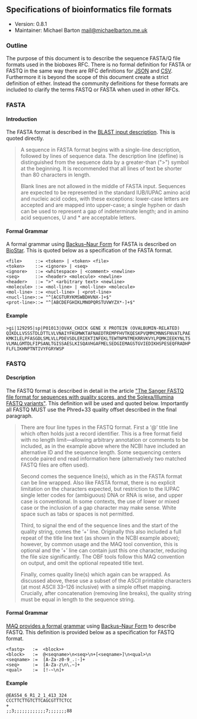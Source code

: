 ## Specifications of bioinformatics file formats

  * Version:    0.8.1
  * Maintainer: Michael Barton <mail@michaelbarton.me.uk>

### Outline

The purpose of this document is to describe the sequence FASTA/Q file formats
used in the bioboxes RFC. There is no formal definition for FASTA or FASTQ in the same way
there are RFC definitions for [JSON][json] and [CSV][csv]. Furthermore it is
beyond the scope of this document create a strict definition of either. Instead
the community definitions for these formats are included to clarify the terms
FASTQ or FASTA when used in other RFCs.

[json]: https://tools.ietf.org/html/rfc7159
[csv]: https://tools.ietf.org/html/rfc4180

### FASTA

#### Introduction

The FASTA format is described in the [BLAST input description][blast]. This is
quoted directly.

[blast]: http://www.ncbi.nlm.nih.gov/BLAST/blastcgihelp.shtml

> A sequence in FASTA format begins with a single-line description, followed by
> lines of sequence data. The description line (defline) is distinguished from
> the sequence data by a greater-than (">") symbol at the beginning. It is
> recommended that all lines of text be shorter than 80 characters in length.
>
> Blank lines are not allowed in the middle of FASTA input. Sequences are
> expected to be represented in the standard IUB/IUPAC amino acid and nucleic
> acid codes, with these exceptions: lower-case letters are accepted and are
> mapped into upper-case; a single hyphen or dash can be used to represent a gap
> of indeterminate length; and in amino acid sequences, U and * are acceptable
> letters.

#### Formal Grammar

A formal grammar using [Backus–Naur Form][bnf] for FASTA is described on [BioStar][biostar]. This is quoted
below as a specification of the FASTA format.

[biostar]: https://www.biostars.org/p/11254/#11255
[bnf]: http://en.wikipedia.org/wiki/Backus%E2%80%93Naur_Form

    <file>     ::= <token> | <token> <file>
    <token>    ::= <ignore> | <seq>
    <ignore>   ::= <whitespace> | <comment> <newline>
    <seq>      ::= <header> <molecule> <newline>
    <header>   ::= ">" <arbitrary text> <newline>
    <molecule> ::= <mol-line> | <mol-line> <molecule>
    <mol-line> ::= <nucl-line> | <prot-line>
    <nucl-line>::= "^[ACGTURYKMSWBDHVNX-]+$"
    <prot-line>::= "^[ABCDEFGHIKLMNOPQRSTUVWYZX*-]+$"

#### Example

    >gi|129295|sp|P01013|OVAX_CHICK GENE X PROTEIN (OVALBUMIN-RELATED)
    QIKDLLVSSSTDLDTTLVLVNAIYFKGMWKTAFNAEDTREMPFHVTKQESKPVQMMCMNNSFNVATLPAE
    KMKILELPFASGDLSMLVLLPDEVSDLERIEKTINFEKLTEWTNPNTMEKRRVKVYLPQMKIEEKYNLTS
    VLMALGMTDLFIPSANLTGISSAESLKISQAVHGAFMELSEDGIEMAGSTGVIEDIKHSPESEQFRADHP
    FLFLIKHNPTNTIVYFGRYWSP

### FASTQ

#### Description

The FASTQ format is described in detail in the article ["The Sanger FASTQ file
format for sequences with quality scores, and the Solexa/Illumina FASTQ
variants"][1]. This definition will be used and quoted below. Importantly all
FASTQ MUST use the Phred+33 quality offset described in the final paragraph.

[1]: http://nar.oxfordjournals.org/content/38/6/1767

> There are four line types in the FASTQ format. First a ‘@’ title line which
> often holds just a record identifier. This is a free format field with no
> length limit—allowing arbitrary annotation or comments to be included, as in
> the example above where the NCBI have included an alternative ID and the
> sequence length. Some sequencing centers encode paired end read information
> here (alternatively two matched FASTQ files are often used).
>
> Second comes the sequence line(s), which as in the FASTA format can be line
> wrapped. Also like FASTA format, there is no explicit limitation on the
> characters expected, but restriction to the IUPAC single letter codes for
> (ambiguous) DNA or RNA is wise, and upper case is conventional. In some
> contexts, the use of lower or mixed case or the inclusion of a gap character
> may make sense. White space such as tabs or spaces is not permitted.
>
> Third, to signal the end of the sequence lines and the start of the quality
> string, comes the ‘+’ line. Originally this also included a full repeat of the
> title line text (as shown in the NCBI example above); however, by common usage
> and the MAQ tool convention, this is optional and the ‘+’ line can contain just
> this one character, reducing the file size significantly. The OBF tools follow
> this MAQ convention on output, and omit the optional repeated title text.
>
> Finally, comes quality line(s) which again can be wrapped. As discussed above,
> these use a subset of the ASCII printable characters (at most ASCII 33–126
> inclusive) with a simple offset mapping. Crucially, after concatenation
> (removing line breaks), the quality string must be equal in length to the
> sequence string.

#### Formal Grammar

[MAQ provides a formal grammar][2] using [Backus–Naur Form][bnf] to describe FASTQ. This definition is
provided below as a specification for FASTQ format.

    <fastq>   :=  <block>+
    <block>   :=  @<seqname>\n<seq>\n+[<seqname>]\n<qual>\n
    <seqname> :=  [A-Za-z0-9_.:-]+
    <seq>     :=  [A-Za-z\n\.~]+
    <qual>    :=  [!-~\n]+

[2]: http://maq.sourceforge.net/fastq.shtml

#### Example

    @EAS54_6_R1_2_1_413_324
    CCCTTCTTGTCTTCAGCGTTTCTCC
    +
    ;;3;;;;;;;;;;;;7;;;;;;;88
